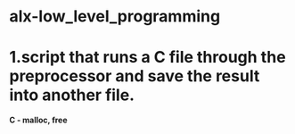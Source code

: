# alx-low_level_programming
# 1.script that runs a C file through the preprocessor and save the result into another file.
**C - malloc, free**
